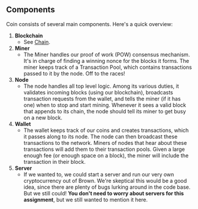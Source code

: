 ## Components
Coin consists of several main components. Here's a quick overview:

1. **Blockchain**
    - See [Chain](https://hackmd.io/@cs1951L/chain).
2. **Miner**
    - The Miner handles our proof of work (POW) consensus mechanism. It's in charge of finding a winning nonce for the blocks it forms. The miner keeps track of a Transaction Pool, which contains transactions passed to it by the node. Off to the races!
3. **Node**
    - The node handles all top level logic. Among its various duties, it validates incoming blocks (using our blockchain), broadcasts transaction requests from the wallet, and tells the miner (if it has one) when to stop and start mining. Whenever it sees a valid block that appends to its chain, the node should tell its miner to get busy on a new block.
4. **Wallet**
    - The wallet keeps track of our coins and creates transactions, which it passes along to its node. The node can then broadcast these transactions to the network. Miners of nodes that hear about these transactions will add them to their transaction pools. Given a large enough fee (or enough space on a block), the miner will include the transaction in their block.
5. **Server**
    - If we wanted to, we could start a server and run our very own cryptocurrency out of Brown. We're skeptical this would be a good idea, since there are plenty of bugs lurking around in the code base. But we still could! **You don't need to worry about servers for this assignment**, but we still wanted to mention it here.